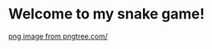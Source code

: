 # Welcome to my snake game!

<a href='https://pngtree.com/freepng/cute-white-cat-head_4242401.html'>png image from pngtree.com/</a>